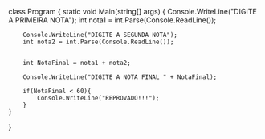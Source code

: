 class Program
{
    static void Main(string[] args)
    {
        Console.WriteLine("DIGITE A PRIMEIRA NOTA");
        int nota1 = int.Parse(Console.ReadLine());

        Console.WriteLine("DIGITE A SEGUNDA NOTA");
        int nota2 = int.Parse(Console.ReadLine());


        int NotaFinal = nota1 + nota2;

        Console.WriteLine("DIGITE A NOTA FINAL " + NotaFinal); 

        if(NotaFinal < 60){
            Console.WriteLine("REPROVADO!!!");
        } 
    }
}

